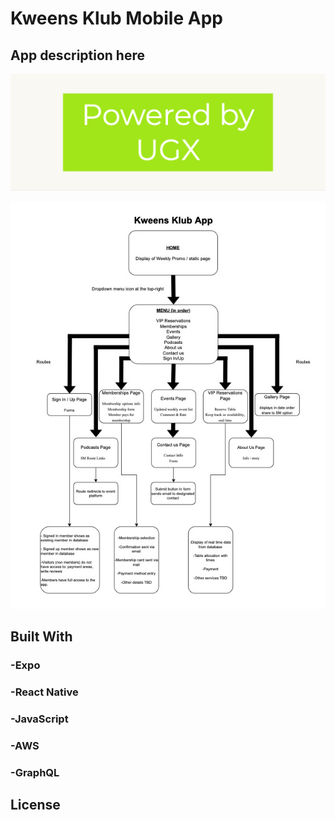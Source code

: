 # Kweens Klub Mobile App

## App description here

![ugx](./ugx.jpeg)

![plan](./kka_plan.jpg)

## Built With

### -Expo

### -React Native

### -JavaScript

### -AWS

### -GraphQL

## License

